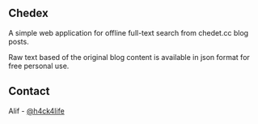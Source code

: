 ## Chedex

A simple web application for offline full-text search from chedet.cc blog posts.

Raw text based of the original blog content is available in json format for free personal use.

## Contact

Alif - [@h4ck4life](https://twitter.com/h4ck4life)
